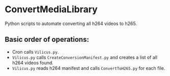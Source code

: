 # ConvertMediaLibrary

Python scripts to automate converting all h264 videos to h265.

## Basic order of operations:
* Cron calls `Vilicus.py`.
* `Vilicus.py` calls `CreateConversionManifest.py` and creates a list of all h264 videos found.
* `Vilicus.py` reads h264 manifest and calls `ConvertToH265.py` for each file.